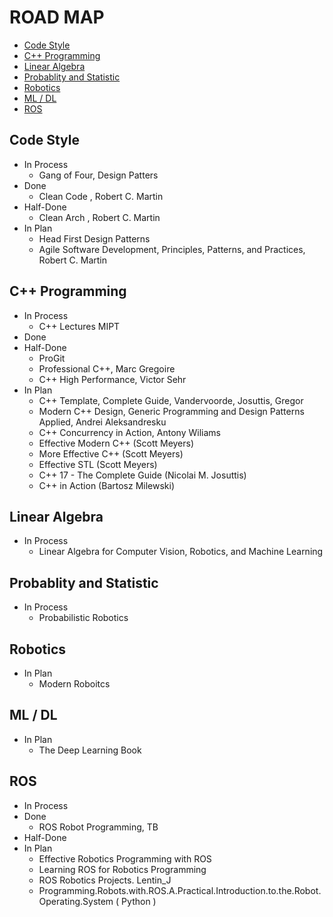 # ROAD MAP

* [Code Style](#code-style)
* [C++ Programming](#c++-programming)
* [Linear Algebra](#linear-algebra)
* [Probablity and Statistic](#probablity-and-statistic)
* [Robotics](#robotics)
* [ML / DL](#ml-/-dl)
* [ROS](#ros)

## Code Style
* In Process
    - Gang of Four, Design Patters 
* Done
    - Clean Code , Robert C. Martin
* Half-Done
    - Clean Arch , Robert C. Martin 
* In Plan
    - Head First Design Patterns 
    - Agile Software Development, Principles, Patterns, and Practices, Robert C. Martin  

## C++ Programming  
* In Process
    - C++ Lectures MIPT
* Done
* Half-Done
    - ProGit 
    - Professional C++, Marc Gregoire 
    - C++ High Performance, Victor Sehr 
* In Plan
    - C++ Template, Complete Guide, Vandervoorde, Josuttis, Gregor
    - Modern C++ Design, Generic Programming and Design Patterns Applied, Andrei Aleksandresku 
    - C++ Concurrency in Action, Antony Wiliams
    - Effective Modern C++ (Scott Meyers)
    - More Effective C++ (Scott Meyers) 
    - Effective STL (Scott Meyers)
    - C++ 17 - The Complete Guide (Nicolai M. Josuttis) 
    - C++ in Action (Bartosz Milewski)

## Linear Algebra
* In Process
    - Linear Algebra for Computer Vision, Robotics, and Machine Learning
## Probablity and Statistic
* In Process
    - Probabilistic Robotics

## Robotics 
* In Plan
    - Modern Roboitcs
## ML / DL
* In Plan
    - The Deep Learning Book

## ROS 
* In Process
* Done
    - ROS Robot Programming, TB
* Half-Done
* In Plan
    - Effective Robotics Programming with ROS 
    - Learning ROS for Robotics Programming
    - ROS Robotics Projects. Lentin_J
    - Programming.Robots.with.ROS.A.Practical.Introduction.to.the.Robot.Operating.System ( Python )
